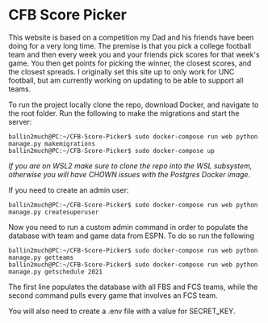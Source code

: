 # CFB Score Picker

This website is based on a competition my Dad and his friends have been doing for a very long time. The premise is that you pick a college football team and then every week you and your friends pick scores for that week's game. You then get points for picking the winner, the closest scores, and the closest spreads. I originally set this site up to only work for UNC football, but am currently working on updating to be able to support all teams.

To run the project locally clone the repo, download Docker, and navigate to the root folder. Run the following to make the migrations and start the server:
```console
ballin2much@PC:~/CFB-Score-Picker$ sudo docker-compose run web python manage.py makemigrations
ballin2much@PC:~/CFB-Score-Picker$ sudo docker-compose up
```
*If you are on WSL2 make sure to clone the repo into the WSL subsystem, otherwise you will have CHOWN issues with the Postgres Docker image.*

If you need to create an admin user:
```console
ballin2much@PC:~/CFB-Score-Picker$ sudo docker-compose run web python manage.py createsuperuser
```

Now you need to run a custom admin command in order to populate the database with team and game data from ESPN. To do so run the following
```console
ballin2much@PC:~/CFB-Score-Picker$ sudo docker-compose run web python manage.py getteams
ballin2much@PC:~/CFB-Score-Picker$ sudo docker-compose run web python manage.py getschedule 2021
```
The first line populates the database with all FBS and FCS teams, while the second command pulls every game that involves an FCS team.

You will also need to create a .env file with a value for SECRET_KEY. 